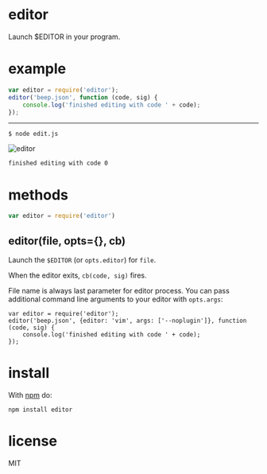 editor
======

Launch $EDITOR in your program.

example
=======

``` js
var editor = require('editor');
editor('beep.json', function (code, sig) {
    console.log('finished editing with code ' + code);
});
```

***

```
$ node edit.js
```

![editor](http://substack.net/images/screenshots/editor.png)

```
finished editing with code 0
```

methods
=======

``` js
var editor = require('editor')
```

editor(file, opts={}, cb)
-------------------------

Launch the `$EDITOR` (or `opts.editor`) for `file`.

When the editor exits, `cb(code, sig)` fires.

File name is always last parameter for editor process. You can pass additional 
command line arguments to your editor with `opts.args`:

```
var editor = require('editor');
editor('beep.json', {editor: 'vim', args: ['--noplugin']}, function (code, sig) {
    console.log('finished editing with code ' + code);
});
```

install
=======

With [npm](http://npmjs.org) do:

```
npm install editor
```

license
=======

MIT
